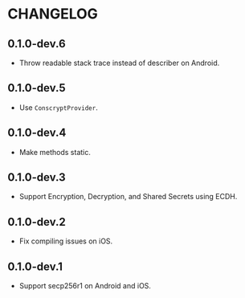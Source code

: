# CHANGELOG

## 0.1.0-dev.6

* Throw readable stack trace instead of describer on Android.

## 0.1.0-dev.5

* Use `ConscryptProvider`.

## 0.1.0-dev.4

* Make methods static.

## 0.1.0-dev.3

* Support Encryption, Decryption, and Shared Secrets using ECDH.

## 0.1.0-dev.2

* Fix compiling issues on iOS.

## 0.1.0-dev.1

* Support secp256r1 on Android and iOS.
